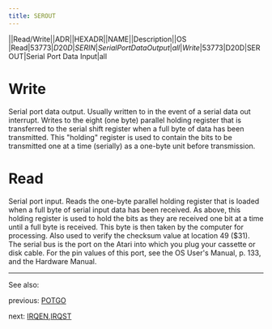 ```yaml
---
title: SEROUT
---
```

||Read/Write||ADR||HEXADR||NAME||Description||OS  
|Read|53773|$D20D|SERIN|Serial Port Data Output|all  
|Write|53773|$D20D|SEROUT|Serial Port Data Input|all  
  
  
# Write  
Serial port data output. Usually written to in the event of a serial data out interrupt. Writes to the eight (one byte) parallel holding register that is transferred to the serial shift register when a full byte of data has been transmitted. This "holding" register is used to contain the bits to be transmitted one at a time (serially) as a one-byte unit before transmission.  
  
# Read  
Serial port input. Reads the one-byte parallel holding register that is loaded when a full byte of serial input data has been received. As above, this holding register is used to hold the bits as they are received one bit at a time until a full byte is received. This byte is then taken by the computer for processing. Also used to verify the checksum value at location 49 ($31).  
The serial bus is the port on the Atari into which you plug your cassette or disk cable. For the pin values of this port, see the OS User's Manual, p. 133, and the Hardware Manual.  
  
---
See also:  
  
previous: [POTGO](../POTGO/index.md)  
  
next: [IRQEN](../IRQEN/index.md),[IRQST](../IRQEN/index.md)  
